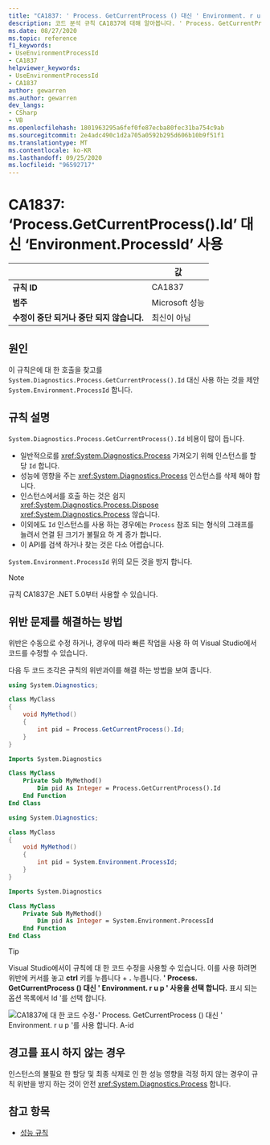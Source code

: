 ```yaml
---
title: "CA1837: ' Process. GetCurrentProcess () 대신 ' Environment. r u p '를 사용 합니다. Id ' (코드 분석)"
description: 코드 분석 규칙 CA1837에 대해 알아봅니다. ' Process. GetCurrentProcess () 대신 ' node.js '를 사용 합니다. A-id
ms.date: 08/27/2020
ms.topic: reference
f1_keywords:
- UseEnvironmentProcessId
- CA1837
helpviewer_keywords:
- UseEnvironmentProcessId
- CA1837
author: gewarren
ms.author: gewarren
dev_langs:
- CSharp
- VB
ms.openlocfilehash: 1801963295a6fef0fe87ecba80fec31ba754c9ab
ms.sourcegitcommit: 2e4adc490c1d2a705a0592b295d606b10b9f51f1
ms.translationtype: MT
ms.contentlocale: ko-KR
ms.lasthandoff: 09/25/2020
ms.locfileid: "96592717"
---
```

# <a name="ca1837-use-environmentprocessid-instead-of-processgetcurrentprocessid"></a>CA1837: ‘Process.GetCurrentProcess().Id’ 대신 ‘Environment.ProcessId’ 사용

| | 값 |
|-|-|
| **규칙 ID** |CA1837
| **범주** |Microsoft 성능|
| **수정이 중단 되거나 중단 되지 않습니다.** |최신이 아님|

## <a name="cause"></a>원인

이 규칙은에 대 한 호출을 찾고를 `System.Diagnostics.Process.GetCurrentProcess().Id` 대신 사용 하는 것을 제안 `System.Environment.ProcessId` 합니다.

## <a name="rule-description"></a>규칙 설명

`System.Diagnostics.Process.GetCurrentProcess().Id` 비용이 많이 듭니다.

- 일반적으로를 <xref:System.Diagnostics.Process> 가져오기 위해 인스턴스를 할당 `Id` 합니다.
- 성능에 영향을 주는 <xref:System.Diagnostics.Process> 인스턴스를 삭제 해야 합니다.
- 인스턴스에서를 호출 하는 것은 쉽지 <xref:System.Diagnostics.Process.Dispose> <xref:System.Diagnostics.Process> 않습니다.
- 이외에도 `Id` 인스턴스를 사용 하는 경우에는 `Process` 참조 되는 형식의 그래프를 늘려서 연결 된 크기가 불필요 하 게 증가 합니다.
- 이 API를 검색 하거나 찾는 것은 다소 어렵습니다.

`System.Environment.ProcessId` 위의 모든 것을 방지 합니다.

> [!NOTE]
> 규칙 CA1837은 .NET 5.0부터 사용할 수 있습니다.

## <a name="how-to-fix-violations"></a>위반 문제를 해결하는 방법

위반은 수동으로 수정 하거나, 경우에 따라 빠른 작업을 사용 하 여 Visual Studio에서 코드를 수정할 수 있습니다.

다음 두 코드 조각은 규칙의 위반과이를 해결 하는 방법을 보여 줍니다.

```csharp
using System.Diagnostics;

class MyClass
{
    void MyMethod()
    {
        int pid = Process.GetCurrentProcess().Id;
    }
}
```

```vb
Imports System.Diagnostics

Class MyClass
    Private Sub MyMethod()
        Dim pid As Integer = Process.GetCurrentProcess().Id
    End Function
End Class
```

```csharp
using System.Diagnostics;

class MyClass
{
    void MyMethod()
    {
        int pid = System.Environment.ProcessId;
    }
}
```

```vb
Imports System.Diagnostics

Class MyClass
    Private Sub MyMethod()
        Dim pid As Integer = System.Environment.ProcessId
    End Function
End Class
```

> [!TIP]
> Visual Studio에서이 규칙에 대 한 코드 수정을 사용할 수 있습니다. 이를 사용 하려면 위반에 커서를 놓고 **ctrl** 키를 누릅니다 + **.** 누릅니다. **' Process. GetCurrentProcess () 대신 ' Environment. r u p ' 사용을 선택 합니다.** 표시 되는 옵션 목록에서 Id '를 선택 합니다.
>
> ![CA1837에 대 한 코드 수정-' Process. GetCurrentProcess () 대신 ' Environment. r u p '를 사용 합니다. A-id](media/ca1837-codefix.png)

## <a name="when-to-suppress-warnings"></a>경고를 표시 하지 않는 경우

인스턴스의 불필요 한 할당 및 최종 삭제로 인 한 성능 영향을 걱정 하지 않는 경우이 규칙 위반을 방지 하는 것이 안전 <xref:System.Diagnostics.Process> 합니다.

## <a name="see-also"></a>참고 항목

- [성능 규칙](performance-warnings.md)
